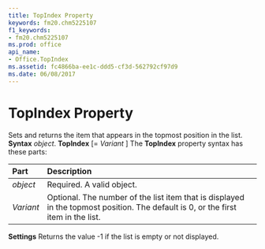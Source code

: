 ```yaml
---
title: TopIndex Property
keywords: fm20.chm5225107
f1_keywords:
- fm20.chm5225107
ms.prod: office
api_name:
- Office.TopIndex
ms.assetid: fc4866ba-ee1c-ddd5-cf3d-562792cf97d9
ms.date: 06/08/2017
---
```



# TopIndex Property



Sets and returns the item that appears in the topmost position in the list.
 **Syntax**
 _object_. **TopIndex** [= _Variant_ ]
The  **TopIndex** property syntax has these parts:


|**Part**|**Description**|
|:-----|:-----|
| _object_|Required. A valid object.|
| _Variant_|Optional. The number of the list item that is displayed in the topmost position. The default is 0, or the first item in the list.|
 **Settings**
Returns the value -1 if the list is empty or not displayed.

